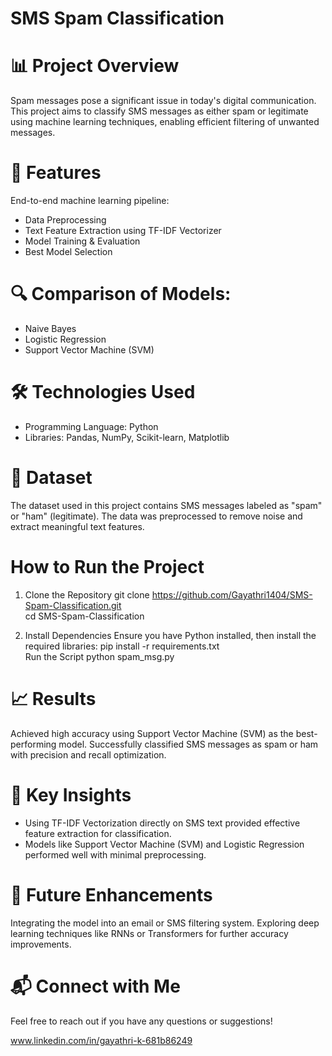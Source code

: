 # SMS Spam Classification
# 📊 Project Overview
Spam messages pose a significant issue in today's digital communication. This project aims to classify SMS messages as either spam or legitimate using machine learning techniques, enabling efficient filtering of unwanted messages.

# 🚀 Features
End-to-end machine learning pipeline:

* Data Preprocessing
* Text Feature Extraction using TF-IDF Vectorizer
* Model Training & Evaluation
* Best Model Selection

# 🔍 Comparison of Models:
* Naive Bayes
* Logistic Regression
* Support Vector Machine (SVM)

# 🛠️ Technologies Used
* Programming Language: Python
* Libraries: Pandas, NumPy, Scikit-learn, Matplotlib

# 📂 Dataset
The dataset used in this project contains SMS messages labeled as "spam" or "ham" (legitimate). The data was preprocessed to remove noise and extract meaningful text features.

# How to Run the Project
1. Clone the Repository
git clone https://github.com/Gayathri1404/SMS-Spam-Classification.git  
cd SMS-Spam-Classification  

2. Install Dependencies
Ensure you have Python installed, then install the required libraries:
pip install -r requirements.txt  
Run the Script
python spam_msg.py  

# 📈 Results
Achieved high accuracy using Support Vector Machine (SVM) as the best-performing model.
Successfully classified SMS messages as spam or ham with precision and recall optimization.

# 📌 Key Insights
* Using TF-IDF Vectorization directly on SMS text provided effective feature extraction for classification.
* Models like Support Vector Machine (SVM) and Logistic Regression performed well with minimal preprocessing.

# 🎯 Future Enhancements
Integrating the model into an email or SMS filtering system.
Exploring deep learning techniques like RNNs or Transformers for further accuracy improvements.

# 📬 Connect with Me
Feel free to reach out if you have any questions or suggestions!

www.linkedin.com/in/gayathri-k-681b86249
